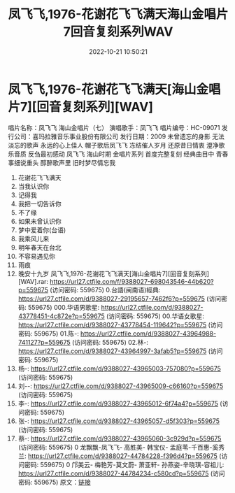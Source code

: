 ﻿---
title: 凤飞飞,1976-花谢花飞飞满天海山金唱片7回音复刻系列WAV
date: 2022-10-21 10:50:21
categories: WAV车载音乐、镜像
tags: 华语中文
---
# 凤飞飞,1976-花谢花飞飞满天[海山金唱片7][回音复刻系列][WAV]

唱片名称：凤飞飞 海山金唱片（七）
演唱歌手：凤飞飞
唱片编号：HC-09071
发行公司：喜玛拉雅音乐事业股份有限公司
发行日期：2009
未曾遗忘的身影 无法淡忘的歌声
永远的心上佳人 帽子歌后凤飞飞
冻结催人岁月 还原昔日情衷 澄净歌乐音质 反刍最初感动
凤飞飞 海山时期 金唱片系列 首度完整复刻
经典曲目中 青春事细说重头
醇醉歌声里 旧时梦尽情忘我
01. 花谢花飞飞满天
02. 当我认识你
03. 记得我
04. 我把一切告诉你
05. 不了缘
06. 如果未曾认识你
07. 梦中爱着你(台语)
08. 我乘风儿来
09. 明年春天在台北
10. 不容易遇见你
11. 雨痕
12. 晚安十九岁
凤飞飞,1976-花谢花飞飞满天[海山金唱片7][回音复刻系列][WAV].rar: https://url27.ctfile.com/f/9388027-698043546-44b620?p=559675
(访问密码: 559675)
0.台語(闽南语)經典: https://url27.ctfile.com/d/9388027-29195657-7462f6?p=559675
(访问密码: 559675)
000.华语男歌星: https://url27.ctfile.com/d/9388027-43778451-4c872e?p=559675
(访问密码: 559675)
00.华语女歌星: https://url27.ctfile.com/d/9388027-43778454-119642?p=559675
(访问密码: 559675)
01.陈-: https://url27.ctfile.com/d/9388027-43964988-741127?p=559675
(访问密码: 559675)
02.林-: https://url27.ctfile.com/d/9388027-43964997-3afab5?p=559675
(访问密码: 559675)
06. 杨-: https://url27.ctfile.com/d/9388027-43965003-757080?p=559675
(访问密码: 559675)
04. 刘--: https://url27.ctfile.com/d/9388027-43965009-c66160?p=559675
(访问密码: 559675)
05. 李-: https://url27.ctfile.com/d/9388027-43965012-6f74a4?p=559675
(访问密码: 559675)
03. 张-: https://url27.ctfile.com/d/9388027-43965057-d5f303?p=559675
(访问密码: 559675)
07. 蔡-: https://url27.ctfile.com/d/9388027-43965060-3c929d?p=559675
(访问密码: 559675)
0 龙飘飘-凤飞飞- 高胜美- 韩宝仪- 孟庭苇-千百惠-奚秀兰: https://url27.ctfile.com/d/9388027-44784228-f396d4?p=559675
(访问密码: 559675)
0 邝美云- 梅艳芳-莫文蔚- 萧亚轩- 孙燕姿-辛晓琪-容祖儿: https://url27.ctfile.com/d/9388027-44784234-c580cd?p=559675
(访问密码: 559675)
原文：[链接](https://blog.sina.com.cn/s/blog_1647c7e7601030zyb.html)